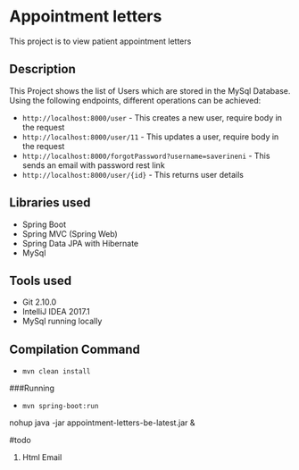 # Appointment letters
This project is to view patient appointment letters

## Description
This Project shows the list of Users which are stored in the MySql Database. Using the following endpoints, different operations can be achieved:
- `http://localhost:8000/user` - This creates a new user, require body in the request
- `http://localhost:8000/user/11` - This updates a user, require body in the request
- `http://localhost:8000/forgotPassword?username=saverineni` - This sends an email with password rest link
- `http://localhost:8000/user/{id}` - This returns user details

## Libraries used
- Spring Boot
- Spring MVC (Spring Web)
- Spring Data JPA with Hibernate
- MySql

## Tools used
- Git 2.10.0
- IntelliJ IDEA 2017.1
- MySql running locally

## Compilation Command
- `mvn clean install`

###Running
- `mvn spring-boot:run`

nohup java -jar appointment-letters-be-latest.jar &

#todo
1) Html Email
